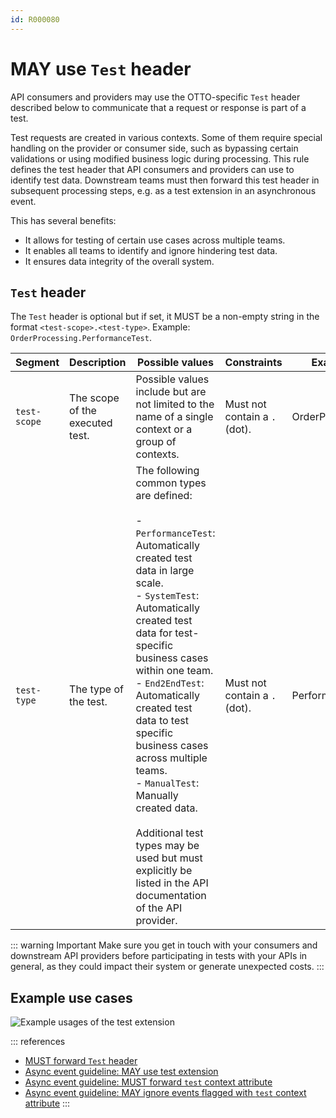 ```yaml
---
id: R000080
---
```


# MAY use `Test` header

API consumers and providers may use the OTTO-specific `Test` header described below to communicate that a request or response is part of a test.

Test requests are created in various contexts.
Some of them require special handling on the provider or consumer side, such as bypassing certain validations or using modified business logic during processing.
This rule defines the test header that API consumers and providers can use to identify test data.
Downstream teams must then forward this test header in subsequent processing steps, e.g. as a test extension in an asynchronous event.

This has several benefits:

- It allows for testing of certain use cases across multiple teams.
- It enables all teams to identify and ignore hindering test data.
- It ensures data integrity of the overall system.

## `Test` header

The `Test` header is optional but if set, it MUST be a non-empty string in the format `<test-scope>.<test-type>`.
Example: `OrderProcessing.PerformanceTest`.

| Segment  |  Description | Possible values | Constraints  | Example  |
|---|---|---|---|---|
| `test-scope`  | The scope of the executed test. | Possible values include but are not limited to the name of a single context or a group of contexts.  | Must not contain a `.` (dot).  | OrderProcessing  |
| `test-type`  | The type of the test. | The following common types are defined:<br><br>- `PerformanceTest`: Automatically created test data in large scale.<br> - `SystemTest`: Automatically created test data for test-specific business cases within one team.<br>- `End2EndTest`: Automatically created test data to test specific business cases across multiple teams.<br>- `ManualTest`: Manually created data.<br><br>Additional test types may be used but must explicitly be listed in the API documentation of the API provider. | Must not contain a `.` (dot).  | PerformanceTest  |

::: warning Important
Make sure you get in touch with your consumers and downstream API providers before participating in tests with your APIs in general, as they could impact their system or generate unexpected costs.
:::

## Example use cases

![Example usages of the test extension](../../../../async/format/test-extension/rules/test-extension-usage-examples.png)

::: references

- [MUST forward `Test` header](./must-forward-test-header.md)
- [Async event guideline: MAY use test extension](../../../../async/format/test-extension/rules/may-use-test-extension.md)
- [Async event guideline: MUST forward `test` context attribute](../../../../async/format/test-extension/rules/must-forward-test-context-attribute.md)
- [Async event guideline: MAY ignore events flagged with `test` context attribute](../../../../async/format/test-extension/rules/may-ignore-events-flagged-with-test.md)
:::